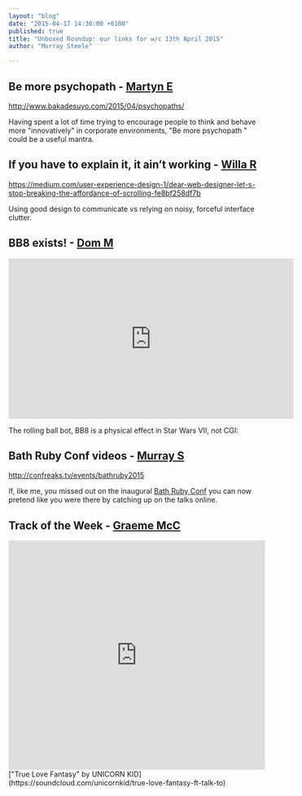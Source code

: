 ```yaml
---
layout: "blog"
date: "2015-04-17 14:30:00 +0100"
published: true
title: "Unboxed Roundup: our links for w/c 13th April 2015"
author: "Murray Steele"

---
```


## Be more psychopath - [Martyn E](http://www.unboxedconsulting.com/posts/martyn-evans)

http://www.bakadesuyo.com/2015/04/psychopaths/

Having spent a lot of time trying to encourage people to think and behave more "innovatively" in corporate environments, "Be more psychopath " could be a useful mantra.

## If you have to explain it, it ain’t working - [Willa R](http://www.unboxedconsulting.com/people/willa-roos)

https://medium.com/user-experience-design-1/dear-web-designer-let-s-stop-breaking-the-affordance-of-scrolling-fe8bf258df7b

Using good design to communicate vs relying on noisy, forceful interface clutter.

## BB8 exists! - [Dom M](http://www.unboxedconsulting.com/people/dominic-mason)

<iframe width="560" height="315" src="https://www.youtube.com/embed/ABzjUf3E_0c" frameborder="0" allowfullscreen></iframe>

The rolling ball bot, BB8 is a physical effect in Star Wars VII, not CGI:

## Bath Ruby Conf videos - [Murray S](http://www.unboxedconsulting.com/people/murray-steele)

http://confreaks.tv/events/bathruby2015

If, like me, you missed out on the inaugural [Bath Ruby Conf](http://2015.bathruby.org/) you can now pretend like you were there by catching up on the talks online.

## Track of the Week - [Graeme McC](http://www.unboxedconsulting.com/posts/graeme-mccubbin)

<iframe width="100%" height="450" scrolling="no" frameborder="no" src="https://w.soundcloud.com/player/?url=https%3A//api.soundcloud.com/tracks/25166076&amp;auto_play=false&amp;hide_related=false&amp;show_comments=true&amp;show_user=true&amp;show_reposts=false&amp;visual=true"></iframe>
["True Love Fantasy" by UNICORN KID](https://soundcloud.com/unicornkid/true-love-fantasy-ft-talk-to)

